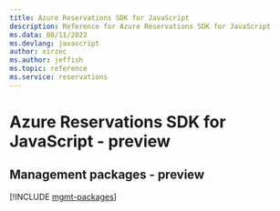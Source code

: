 ```yaml
---
title: Azure Reservations SDK for JavaScript
description: Reference for Azure Reservations SDK for JavaScript
ms.data: 08/11/2022
ms.devlang: javascript
author: xirzec
ms.author: jeffish
ms.topic: reference
ms.service: reservations
---
```

# Azure Reservations SDK for JavaScript - preview

## Management packages - preview
[!INCLUDE [mgmt-packages](reservations-mgmt-index.md)]
